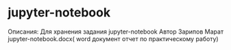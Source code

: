# jupyter-notebook
Описания:
Для хранения задания jupyter-notebook
Автор Зарипов Марат
jupyter-notebook.docx( word документ отчет по практическому работу)
